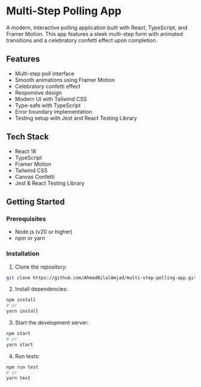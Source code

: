 # Multi-Step Polling App

A modern, interactive polling application built with React, TypeScript, and Framer Motion. This app features a sleek multi-step form with animated transitions and a celebratory confetti effect upon completion.

## Features

- Multi-step poll interface
- Smooth animations using Framer Motion
- Celebratory confetti effect
- Responsive design
- Modern UI with Tailwind CSS
- Type-safe with TypeScript
- Error boundary implementation
- Testing setup with Jest and React Testing Library

## Tech Stack

- React 18
- TypeScript
- Framer Motion
- Tailwind CSS
- Canvas Confetti
- Jest & React Testing Library

## Getting Started

### Prerequisites

- Node.js (v20 or higher)
- npm or yarn

### Installation

1. Clone the repository:
```bash
git clone https://github.com/AhmadBilalAmjad/multi-step-polling-app.git
```

2. Install dependencies:
```bash
npm install
# or
yarn install
```

3. Start the development server:
```bash
npm start
# or
yarn start
```
4. Run tests:
```bash
npm run test
# or
yarn test
```
